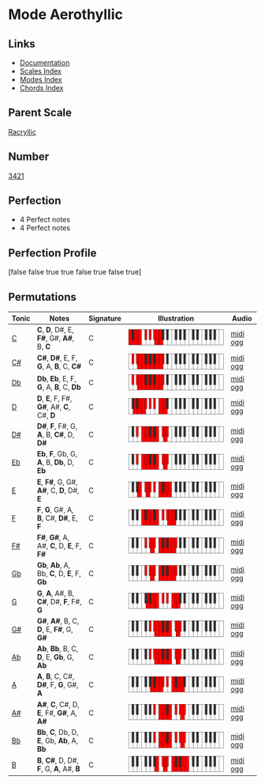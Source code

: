 # Mode Aerothyllic

## Links

- [Documentation](index.md)
- [Scales Index](Scales.md)
- [Modes Index](Modes.md)
- [Chords Index](Chords.md)

## Parent Scale

[Racryllic](ScaleRacryllic.md)

## Number

[3421](https://ianring.com/musictheory/scales/3421)

## Perfection

- 4 Perfect notes
- 4 Perfect notes

## Perfection Profile

[false false true true false true false true]

## Permutations

| Tonic | Notes | Signature | Illustration | Audio |
|-------|-------|-----------|--------------|-------|
| [C](ModeCNaturalAerothyllic.md) | **C**, **D**, D#, E, **F#**, G#, **A#**, B, **C** | C | ![CNaturalAerothyllic](ModeCNaturalAerothyllic.png) | [midi](ModeCNaturalAerothyllic.mid) [ogg](ModeCNaturalAerothyllic.ogg) |
| [C#](ModeCSharpAerothyllic.md) | **C#**, **D#**, E, F, **G**, A, **B**, C, **C#** | C | ![CSharpAerothyllic](ModeCSharpAerothyllic.png) | [midi](ModeCSharpAerothyllic.mid) [ogg](ModeCSharpAerothyllic.ogg) |
| [Db](ModeDFlatAerothyllic.md) | **Db**, **Eb**, E, F, **G**, A, **B**, C, **Db** | C | ![DFlatAerothyllic](ModeDFlatAerothyllic.png) | [midi](ModeDFlatAerothyllic.mid) [ogg](ModeDFlatAerothyllic.ogg) |
| [D](ModeDNaturalAerothyllic.md) | **D**, **E**, F, F#, **G#**, A#, **C**, C#, **D** | C | ![DNaturalAerothyllic](ModeDNaturalAerothyllic.png) | [midi](ModeDNaturalAerothyllic.mid) [ogg](ModeDNaturalAerothyllic.ogg) |
| [D#](ModeDSharpAerothyllic.md) | **D#**, **F**, F#, G, **A**, B, **C#**, D, **D#** | C | ![DSharpAerothyllic](ModeDSharpAerothyllic.png) | [midi](ModeDSharpAerothyllic.mid) [ogg](ModeDSharpAerothyllic.ogg) |
| [Eb](ModeEFlatAerothyllic.md) | **Eb**, **F**, Gb, G, **A**, B, **Db**, D, **Eb** | C | ![EFlatAerothyllic](ModeEFlatAerothyllic.png) | [midi](ModeEFlatAerothyllic.mid) [ogg](ModeEFlatAerothyllic.ogg) |
| [E](ModeENaturalAerothyllic.md) | **E**, **F#**, G, G#, **A#**, C, **D**, D#, **E** | C | ![ENaturalAerothyllic](ModeENaturalAerothyllic.png) | [midi](ModeENaturalAerothyllic.mid) [ogg](ModeENaturalAerothyllic.ogg) |
| [F](ModeFNaturalAerothyllic.md) | **F**, **G**, G#, A, **B**, C#, **D#**, E, **F** | C | ![FNaturalAerothyllic](ModeFNaturalAerothyllic.png) | [midi](ModeFNaturalAerothyllic.mid) [ogg](ModeFNaturalAerothyllic.ogg) |
| [F#](ModeFSharpAerothyllic.md) | **F#**, **G#**, A, A#, **C**, D, **E**, F, **F#** | C | ![FSharpAerothyllic](ModeFSharpAerothyllic.png) | [midi](ModeFSharpAerothyllic.mid) [ogg](ModeFSharpAerothyllic.ogg) |
| [Gb](ModeGFlatAerothyllic.md) | **Gb**, **Ab**, A, Bb, **C**, D, **E**, F, **Gb** | C | ![GFlatAerothyllic](ModeGFlatAerothyllic.png) | [midi](ModeGFlatAerothyllic.mid) [ogg](ModeGFlatAerothyllic.ogg) |
| [G](ModeGNaturalAerothyllic.md) | **G**, **A**, A#, B, **C#**, D#, **F**, F#, **G** | C | ![GNaturalAerothyllic](ModeGNaturalAerothyllic.png) | [midi](ModeGNaturalAerothyllic.mid) [ogg](ModeGNaturalAerothyllic.ogg) |
| [G#](ModeGSharpAerothyllic.md) | **G#**, **A#**, B, C, **D**, E, **F#**, G, **G#** | C | ![GSharpAerothyllic](ModeGSharpAerothyllic.png) | [midi](ModeGSharpAerothyllic.mid) [ogg](ModeGSharpAerothyllic.ogg) |
| [Ab](ModeAFlatAerothyllic.md) | **Ab**, **Bb**, B, C, **D**, E, **Gb**, G, **Ab** | C | ![AFlatAerothyllic](ModeAFlatAerothyllic.png) | [midi](ModeAFlatAerothyllic.mid) [ogg](ModeAFlatAerothyllic.ogg) |
| [A](ModeANaturalAerothyllic.md) | **A**, **B**, C, C#, **D#**, F, **G**, G#, **A** | C | ![ANaturalAerothyllic](ModeANaturalAerothyllic.png) | [midi](ModeANaturalAerothyllic.mid) [ogg](ModeANaturalAerothyllic.ogg) |
| [A#](ModeASharpAerothyllic.md) | **A#**, **C**, C#, D, **E**, F#, **G#**, A, **A#** | C | ![ASharpAerothyllic](ModeASharpAerothyllic.png) | [midi](ModeASharpAerothyllic.mid) [ogg](ModeASharpAerothyllic.ogg) |
| [Bb](ModeBFlatAerothyllic.md) | **Bb**, **C**, Db, D, **E**, Gb, **Ab**, A, **Bb** | C | ![BFlatAerothyllic](ModeBFlatAerothyllic.png) | [midi](ModeBFlatAerothyllic.mid) [ogg](ModeBFlatAerothyllic.ogg) |
| [B](ModeBNaturalAerothyllic.md) | **B**, **C#**, D, D#, **F**, G, **A**, A#, **B** | C | ![BNaturalAerothyllic](ModeBNaturalAerothyllic.png) | [midi](ModeBNaturalAerothyllic.mid) [ogg](ModeBNaturalAerothyllic.ogg) |

